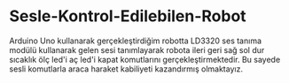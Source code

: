 # Sesle-Kontrol-Edilebilen-Robot
Arduino Uno kullanarak gerçekleştirdiğim robotta LD3320 ses tanıma modülü kullanarak gelen sesi tanımlayarak robota ileri geri sağ sol dur sıcaklık ölç led'i aç led'i kapat komutlarını gerçekleştirmektedir. Bu sayede sesli komutlarla araca haraket kabiliyeti kazandırmış olmaktayız.

